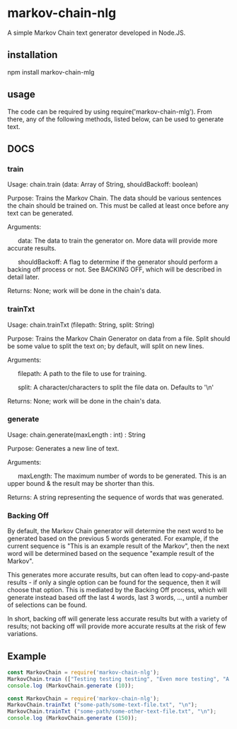 # markov-chain-nlg
A simple Markov Chain text generator developed in Node.JS.


## installation
npm install markov-chain-mlg

## usage
The code can be required by using require('markov-chain-mlg'). From there, any of the following methods, listed below, can be used to generate text.


## DOCS

### train
  Usage: chain.train (data: Array of String, shouldBackoff: boolean)

  Purpose: Trains the Markov Chain. The data should be various sentences the chain should be trained on. This must be called at least once before any text can be generated.

  Arguments:

  &nbsp;&nbsp;&nbsp;&nbsp;&nbsp;&nbsp;data: The data to train the generator on. More data will provide more accurate results.

  &nbsp;&nbsp;&nbsp;&nbsp;&nbsp;&nbsp;shouldBackoff: A flag to determine if the generator should perform a backing off process or not. See BACKING OFF, which will be described in detail later.

  Returns: None; work will be done in the chain's data.

### trainTxt
  Usage: chain.trainTxt (filepath: String, split: String)

  Purpose: Trains the Markov Chain Generator on data from a file. Split should be some value to split the text on; by default, will split on new lines.

  Arguments:

  &nbsp;&nbsp;&nbsp;&nbsp;&nbsp;&nbsp;filepath: A path to the file to use for training.

  &nbsp;&nbsp;&nbsp;&nbsp;&nbsp;&nbsp;split: A character/characters to split the file data on. Defaults to '\n'

  Returns: None; work will be done in the chain's data.

### generate
  Usage: chain.generate(maxLength : int) : String

  Purpose: Generates a new line of text.

  Arguments:

  &nbsp;&nbsp;&nbsp;&nbsp;&nbsp;&nbsp;maxLength: The maximum number of words to be generated. This is an upper bound & the result may be shorter than this.

  Returns: A string representing the sequence of words that was generated.

### Backing Off
  By default, the Markov Chain generator will determine the next word to be generated based on the previous 5 words generated. For example, if the current sequence is "This is an example result of the Markov", then the next word will be determined based on the sequence "example result of the Markov".

  This generates more accurate results, but can often lead to copy-and-paste results - if only a single option can be found for the sequence, then it will choose that option. This is mediated by the Backing Off process, which will generate instead based off the last 4 words, last 3 words, ..., until a number of selections can be found.

  In short, backing off will generate less accurate results but with a variety of results; not backing off will provide more accurate results at the risk of few variations.

## Example
```javascript
const MarkovChain = require('markov-chain-nlg');
MarkovChain.train (["Testing testing testing", "Even more testing", "A final test"], true);
console.log (MarkovChain.generate (10));
```

```javascript
const MarkovChain = require('markov-chain-nlg');
MarkovChain.trainTxt ("some-path/some-text-file.txt", "\n");
MarkovChain.trainTxt ("some-path/some-other-text-file.txt", "\n");
console.log (MarkovChain.generate (150));
```
